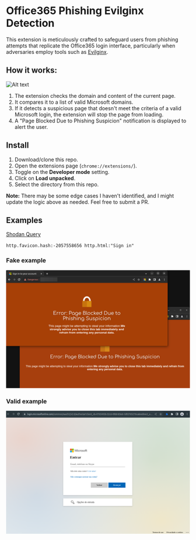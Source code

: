 # Office365 Phishing Evilginx Detection

This extension is meticulously crafted to safeguard users from phishing attempts that replicate the Office365 login interface, particularly when adversaries employ tools such as [Evilginx](https://github.com/kgretzky/evilginx2).

## How it works:

![Alt text](img/poc.gif)

1. The extension checks the domain and content of the current page.
2. It compares it to a list of valid Microsoft domains.
3. If it detects a suspicious page that doesn't meet the criteria of a valid Microsoft login, the extension will stop the page from loading.
4. A "Page Blocked Due to Phishing Suspicion" notification is displayed to alert the user.

## Install

1. Download/clone this repo.
2. Open the extensions page (`chrome://extensions/`).
3. Toggle on the **Developer mode** setting.
4. Click on **Load unpacked**.
5. Select the directory from this repo.

**Note:** There may be some edge cases I haven't identified, and I might update the logic above as needed. Feel free to submit a PR.

## Examples

[Shodan Query](https://www.shodan.io/search?query=http.favicon.hash%3A-2057558656+http.html%3A%22Sign+in%22+org%3A%22Amazon+Data+Services+NoVa%22)
```
http.favicon.hash:-2057558656 http.html:"Sign in"
```

### Fake example
![fake](img/fake-office.png)

### Valid example
![valid](img/original-office.png)
